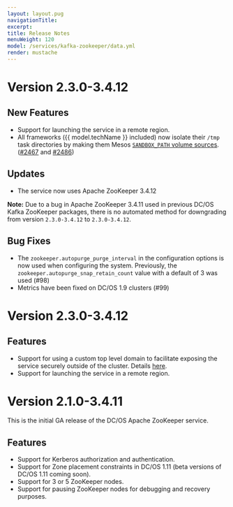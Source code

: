 ```yaml
---
layout: layout.pug
navigationTitle:
excerpt:
title: Release Notes
menuWeight: 120
model: /services/kafka-zookeeper/data.yml
render: mustache
---
```


# Version 2.3.0-3.4.12

## New Features
- Support for launching the service in a remote region.
- All frameworks ({{ model.techName }} included) now isolate their `/tmp` task directories by making them Mesos [`SANDBOX_PATH` volume sources](https://github.com/apache/mesos/blob/master/docs/container-volume.md#sandbox_path-volume-source). ([#2467](https://github.com/mesosphere/dcos-commons/pull/2467) and [#2486](https://github.com/mesosphere/dcos-commons/pull/2486))

## Updates
- The service now uses Apache ZooKeeper 3.4.12

**Note:** Due to a bug in Apache ZooKeeper 3.4.11 used in previous DC/OS Kafka ZooKeeper packages, there is no automated method for downgrading from version `2.3.0-3.4.12` to `2.3.0-3.4.12`.

## Bug Fixes
- The `zookeeper.autopurge_purge_interval` in the configuration options is now used when configuring the system. Previously, the  `zookeeper.autopurge_snap_retain_count` value with a default of 3 was used (#98)
- Metrics have been fixed on DC/OS 1.9 clusters (#99)

# Version 2.3.0-3.4.12

## Features

- Support for using a custom top level domain to facilitate exposing the service securely outside of the cluster. Details [here](/services/kafka-zookeeper/2.3.0-3.4.12/security/#securely-exposing-dcos-kafka-zookeeper-outside-the-cluster).
- Support for launching the service in a remote region.


# Version 2.1.0-3.4.11

This is the initial GA release of the DC/OS Apache ZooKeeper service.

## Features

- Support for Kerberos authorization and authentication.
- Support for Zone placement constraints in DC/OS 1.11 (beta versions of DC/OS 1.11 coming soon).
- Support for 3 or 5 ZooKeeper nodes.
- Support for pausing ZooKeeper nodes for debugging and recovery purposes.
